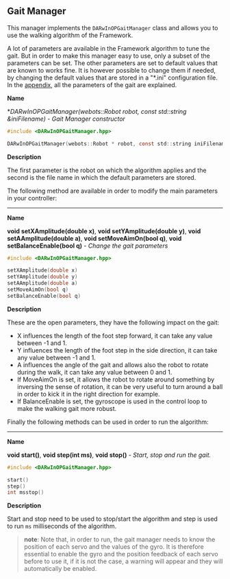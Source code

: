 ## Gait Manager

This manager implements the `DARwInOPGaitManager` class and allows you to use
the walking algorithm of the Framework.

A lot of parameters are available in the Framework algorithm to tune the gait.
But in order to make this manager easy to use, only a subset of the parameters
can be set. The other parameters are set to default values that are known to
works fine. It is however possible to change them if needed, by changing the
default values that are stored in a "*.ini" configuration file. In the
[appendix](walking-parameters.md#walking-parameters), all the parameters of the
gait are explained.

**Name**

**DARwInOPGaitManager(webots::Robot *robot, const std::string &iniFilename)** - *Gait Manager constructor*

``` c
#include <DARwInOPGaitManager.hpp>

DARwInOPGaitManager(webots::Robot * robot, const std::string iniFilename)
```

**Description**

The first parameter is the robot on which the algorithm applies and the second
is the file name in which the default parameters are stored.

The following method are available in order to modify the main parameters in
your controller:

---

**Name**

**void setXAmplitude(double x)**, **void setYAmplitude(double y)**, **void setAAmplitude(double a)**, **void setMoveAimOn(bool q)**, **void setBalanceEnable(bool q)** - *Change the gait parameters*

``` c
#include <DARwInOPGaitManager.hpp>

setXAmplitude(double x)
setYAmplitude(double y)
setAAmplitude(double a)
setMoveAimOn(bool q)
setBalanceEnable(bool q)
```

**Description**

These are the open parameters, they have the following impact on the gait:

- X influences the length of the foot step forward, it can take any value between
-1 and 1.
- Y influences the length of the foot step in the side direction, it can take any
value between -1 and 1.
- A influences the angle of the gait and allows also the robot to rotate during
the walk, it can take any value between 0 and 1.
- If MoveAimOn is set, it allows the robot to rotate around something by inversing
the sense of rotation, it can be very useful to turn around a ball in order to
kick it in the right direction for example.
- If BalanceEnable is set, the gyroscope is used in the control loop to make the
walking gait more robust.

Finally the following methods can be used in order to run the algorithm:

---

**Name**

**void start()**, **void step(int ms)**, **void stop()** - *Start, stop and run the gait.*

``` c
#include <DARwInOPGaitManager.hpp>

start()
step()
int msstop()
```

**Description**

Start and stop need to be used to stop/start the algorithm and step is used to
run `ms` milliseconds of the algorithm.

> **note**:
Note that, in order to run, the gait manager needs to know the position of each
servo and the values of the gyro. It is therefore essential to enable the gyro
and the position feedback of each servo before to use it, if it is not the case,
a warning will appear and they will automatically be enabled.

